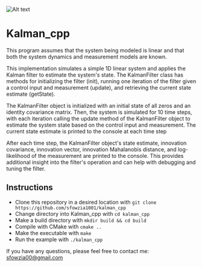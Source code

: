![Alt text](https://github.com/sfowzia1001/kalman_cpp/blob/main/media/mahalanobis_distance.png?raw=true "Kalman_cpp")

# Kalman_cpp

This program assumes that the system being modeled is linear and that both the system dynamics and measurement models are known.

This implementation simulates a simple 1D linear system and applies the Kalman filter to estimate the system's state. The KalmanFilter class has methods for initializing the filter (init), running one iteration of the filter given a control input and measurement (update), and retrieving the current state estimate (getState).

The KalmanFilter object is initialized with an initial state of all zeros and an identity covariance matrix. Then, the system is simulated for 10 time steps, with each iteration calling the update method of the KalmanFilter object to estimate the system state based on the control input and measurement. The current state estimate is printed to the console at each time step

After each time step, the KalmanFilter object's state estimate, innovation covariance, innovation vector, innovation Mahalanobis distance, and log-likelihood of the measurement are printed to the console. This provides additional insight into the filter's operation and can help with debugging and tuning the filter.

## Instructions

- Clone this repository in a desired location with `git clone https://github.com/sfowzia1001/kalman_cpp`
- Change directory into Kalman_cpp with `cd kalman_cpp`
- Make a build directory with `mkdir build && cd build`
- Compile with CMake with `cmake ..`
- Make the executable with `make`
- Run the example with `./kalman_cpp`

If you have any questions, please feel free to contact me:
sfowzia00@gmail.com
